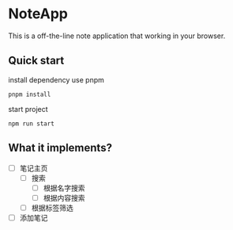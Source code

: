 # NoteApp
This is a off-the-line note application that working in your browser.

## Quick start
install dependency use pnpm
```
pnpm install
```

start project
```
npm run start
```

## What it implements?
- [ ] 笔记主页
  - [ ] 搜索
    - [ ] 根据名字搜索
    - [ ] 根据内容搜索
  - [ ] 根据标签筛选

- [ ] 添加笔记